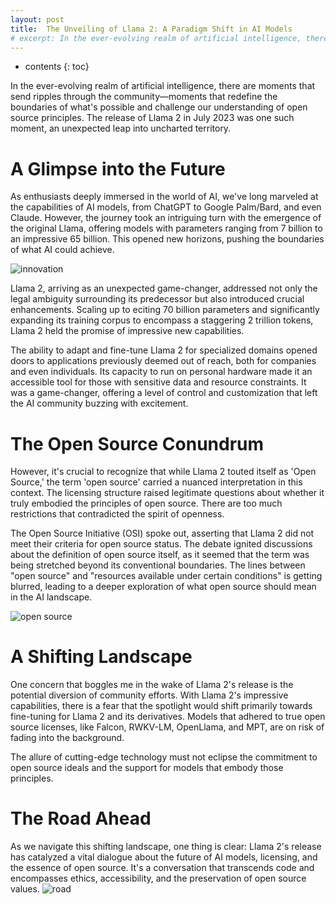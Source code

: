 ```yaml
---
layout: post
title:  The Unveiling of Llama 2: A Paradigm Shift in AI Models
# excerpt: In the ever-evolving realm of artificial intelligence, there are moments that send ripples through the community—moments that redefine the boundaries of what's possible and challenge our understanding of open source principles. The release of Llama 2 in July 2023 was one such moment, an unexpected leap into uncharted territory.
---
```

* contents
{: toc}

In the ever-evolving realm of artificial intelligence, there are moments that send ripples through the community—moments that redefine the boundaries of what's possible and challenge our understanding of open source principles. The release of Llama 2 in July 2023 was one such moment, an unexpected leap into uncharted territory.

# A Glimpse into the Future

As enthusiasts deeply immersed in the world of AI, we've long marveled at the capabilities of AI models, from ChatGPT to Google Palm/Bard, and even Claude. However, the journey took an intriguing turn with the emergence of the original Llama, offering models with parameters ranging from 7 billion to an impressive 65 billion. This opened new horizons, pushing the boundaries of what AI could achieve.

![innovation](https://source.unsplash.com/800x110/?innovation)

Llama 2, arriving as an unexpected game-changer, addressed not only the legal ambiguity surrounding its predecessor but also introduced crucial enhancements. Scaling up to eciting 70 billion parameters and significantly expanding its training corpus to encompass a staggering 2 trillion tokens, Llama 2 held the promise of impressive new capabilities.

The ability to adapt and fine-tune Llama 2 for specialized domains opened doors to applications previously deemed out of reach, both for companies and even individuals. Its capacity to run on personal hardware made it an accessible tool for those with sensitive data and resource constraints. It was a game-changer, offering a level of control and customization that left the AI community buzzing with excitement.

# The Open Source Conundrum

However, it's crucial to recognize that while Llama 2 touted itself as 'Open Source,' the term 'open source' carried a nuanced interpretation in this context. The licensing structure raised legitimate questions about whether it truly embodied the principles of open source. There are too much restrictions that contradicted the spirit of openness.

The Open Source Initiative (OSI) spoke out, asserting that Llama 2 did not meet their criteria for open source status. The debate ignited discussions about the definition of open source itself, as it seemed that the term was being stretched beyond its conventional boundaries. The lines between "open source" and "resources available under certain conditions" is getting blurred, leading to a deeper exploration of what open source should mean in the AI landscape.

![open source](https://source.unsplash.com/800x110/?opensource)

# A Shifting Landscape

One concern that boggles me in the wake of Llama 2's release is the potential diversion of community efforts. With Llama 2's impressive capabilities, there is a fear that the spotlight would shift primarily towards fine-tuning for Llama 2 and its derivatives. Models that adhered to true open source licenses, like Falcon, RWKV-LM, OpenLlama, and MPT, are on risk of fading into the background.

The allure of cutting-edge technology must not eclipse the commitment to open source ideals and the support for models that embody those principles.

# The Road Ahead

As we navigate this shifting landscape, one thing is clear: Llama 2's release has catalyzed a vital dialogue about the future of AI models, licensing, and the essence of open source. It's a conversation that transcends code and encompasses ethics, accessibility, and the preservation of open source values.
![road](https://source.unsplash.com/800x110/?road)
